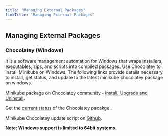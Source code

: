 ```yaml
---
title: "Managing External Packages"
linkTitle: "Managing External Packages"
---
```


## Managing External Packages

### Chocolatey (Windows)
It is a software management automation for Windows that wraps installers, executables, zips, and scripts into compiled packages. Use Chocolatey to install Minikube on Windows. The following links provide details necessary to install, get status, and update to the latest minikube chocolatey package on windows.


Minikube package on Chocolatey community - [Install, Upgrade and Uninstall](https://community.chocolatey.org/packages/Minikube/).

Get the [current status](https://gist.github.com/choco-bot/a14b1e5bfaf70839b338eb1ab7f8226f) of the Chocolatey pacakge .

 Minikube Chocolatey update script on [Github](https://github.com/chocolatey-community/chocolatey-coreteampackages/tree/master/automatic/minikube).

**Note: Windows support is limited to 64bit systems.**

